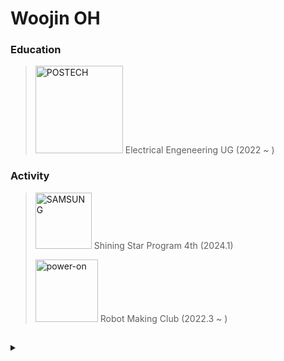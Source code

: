 # Woojin OH 

### Education
> [<img width="140" alt="POSTECH" src="https://github.com/owjxyz/owjxyz/assets/89694988/7f185b88-cfbd-4b88-8e5e-9f2d4565268d">](https://www.postech.ac.kr)
> Electrical Engeneering UG (2022 ~ )

### Activity
> [<img width="90" alt="SAMSUNG" src="https://github.com/owjxyz/owjxyz/assets/89694988/370e35f7-ff28-41eb-821f-6ac40f5af5a2">](https://www.samsung-dsrecruit.com/recruits/notice/2024_winter_shiningstar/index.php)
> Shining Star Program 4th (2024.1)
>
> [<img width="100" alt="power-on" src="https://github.com/power-on-github/power-on-github.github.io/blob/main/assets/poweron-text.svg">](https://poweron.postech.ac.kr/)
> Robot Making Club (2022.3 ~ )

<!--
### Certification
> [<img width="130" alt="정보처리기능사" src="https://github.com/owjxyz/owjxyz/assets/89694988/9b602ef3-d36b-4062-a7be-61b49ed3fa87">](https://www.q-net.or.kr/)
> Craftsman Information Processing (2024.4.17)
-->

##


<details>
  <summary>
    
  </summary>

<a href="https://github.com/anuraghazra/github-readme-stats">
  <img align="right" src="https://github-readme-stats.vercel.app/api/top-langs/?username=owjxyz&layout=compact" />
</a>

### Studying
<a href="https://www.arm.com/" target="_blank"><img src="https://img.shields.io/badge/arm Cortex-0091BD?style=badge&logo=arm&logoColor=white"/></a>
<a href="" target="_blank"><img src="https://img.shields.io/badge/HTML5-E34F26?style=badge&logo=html5&logoColor=white"/></a>
<a href="" target="_blank"><img src="https://img.shields.io/badge/CSS3-1572B6?style=badge&logo=css3&logoColor=white"/></a>
<a href="" target="_blank"><img src="https://img.shields.io/badge/JavaScript-ffd200?style=badge&logo=javascript&logoColor=white"/></a>
<a href="https://www.docker.com/" target="_blank"><img src="https://img.shields.io/badge/Docker-2496ED?style=badge&logo=docker&logoColor=white"/></a>

### Skills
<a href="" target="_blank"><img src="https://img.shields.io/badge/C/C++-00599C?style=badge&logo=cplusplus&logoColor=white"/></a>
<a href="https://www.python.org/" target="_blank"><img src="https://img.shields.io/badge/Python-3776AB?style=badge&logo=python&logoColor=white"/></a>
<a href="https://jupyter.org/" target="_blank"><img src="https://img.shields.io/badge/Jupyter-F37626?style=badge&logo=jupyter&logoColor=white"/></a>
<a href="https://www.arduino.cc/" target="_blank"><img src="https://img.shields.io/badge/Arduino-00878F?style=badge&logo=arduino&logoColor=white"/></a>
<a href="https://www.raspberrypi.com/" target="_blank"><img src="https://img.shields.io/badge/Raspberry Pi-bc3657?style=badge&logo=raspberrypi&logoColor=white"/></a>

### Tools
<a href="https://code.visualstudio.com/" target="_blank"><img src="https://img.shields.io/badge/VSCode-007ACC?style=badge&logo=visualstudiocode&logoColor=white"/></a>
<a href="https://obsidian.md/" target="_blank"><img src="https://img.shields.io/badge/Obsidian-7C3AED?style=badge&logo=obsidian&logoColor=white"/></a>
<a href="https://www.autodesk.com/products/fusion-360/" target="_blank"><img src="https://img.shields.io/badge/Fusion-orange?style=badge&logo=autodesk&logoColor=white"/></a>
<a href="https://www.analog.com/en/lp/002/tools/ltspice-simulator-kr.html" target="_blank"><img src="https://img.shields.io/badge/LTspice-900028?style=badge&logo=ltspice&logoColor=white"/></a>
<a href="https://github.com/"><img src="https://img.shields.io/badge/Github-181717?style=badge&logo=github&logoColor=white"/></a>
<a href="https://www.adobe.com/products/photoshop.html" target="_blank"><img src="https://img.shields.io/badge/Photoshop-30a8ff?style=badge&logo=adobephotoshop&logoColor=001e36"/></a>

</details>
